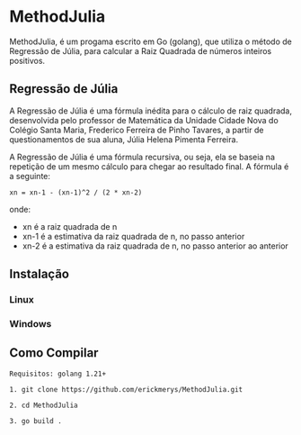# MethodJulia
MethodJulia, é um progama escrito em Go (golang), que utiliza o método de Regressão de Júlia, para calcular a Raiz Quadrada de números inteiros positivos.

## Regressão de Júlia
A Regressão de Júlia é uma fórmula inédita para o cálculo de raiz quadrada, desenvolvida pelo professor de Matemática da Unidade Cidade Nova do Colégio Santa Maria, Frederico Ferreira de Pinho Tavares, a partir de questionamentos de sua aluna, Júlia Helena Pimenta Ferreira.

A Regressão de Júlia é uma fórmula recursiva, ou seja, ela se baseia na repetição de um mesmo cálculo para chegar ao resultado final. A fórmula é a seguinte:

```xn = xn-1 - (xn-1)^2 / (2 * xn-2)```

onde:

- xn é a raiz quadrada de n
- xn-1 é a estimativa da raiz quadrada de n, no passo anterior
- xn-2 é a estimativa da raiz quadrada de n, no passo anterior ao anterior

## Instalação
### Linux
### Windows
## Como Compilar

```Requisitos: golang 1.21+```

```1. git clone https://github.com/erickmerys/MethodJulia.git```

```2. cd MethodJulia```

```3. go build .```
